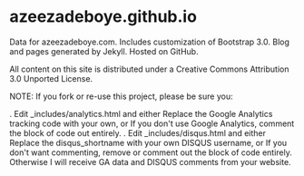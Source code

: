 # azeezadeboye.github.io

Data for azeezadeboye.com. Includes customization of Bootstrap 3.0. Blog and pages generated by Jekyll. Hosted on GitHub.

All content on this site is distributed under a Creative Commons Attribution 3.0 Unported License.

NOTE: If you fork or re-use this project, please be sure you:

. Edit _includes/analytics.html and either
Replace the Google Analytics tracking code with your own, or
If you don't use Google Analytics, comment the block of code out entirely.
. Edit _includes/disqus.html and either
Replace the disqus_shortname with your own DISQUS username, or
If you don't want commenting, remove or comment out the block of code entirely.
Otherwise I will receive GA data and DISQUS comments from your website.
